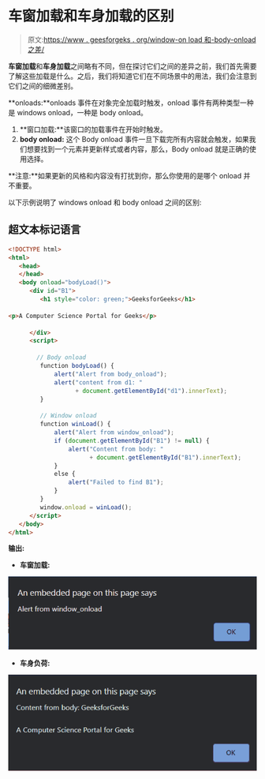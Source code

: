 # 车窗加载和车身加载的区别

> 原文:[https://www . geesforgeks . org/window-on load 和-body-onload 之差/](https://www.geeksforgeeks.org/difference-between-window-onload-and-body-onload/)

**车窗加载**和**车身加载**之间略有不同，但在探讨它们之间的差异之前，我们首先需要了解这些加载是什么。之后，我们将知道它们在不同场景中的用法，我们会注意到它们之间的细微差别。

**onloads:**onloads 事件在对象完全加载时触发，onload 事件有两种类型一种是 windows onload，一种是 body onload。

1.  **窗口加载:**该窗口的加载事件在开始时触发。
2.  **body onload:** 这个 Body onload 事件一旦下载完所有内容就会触发，如果我们想要找到一个元素并更新样式或者内容，那么，Body onload 就是正确的使用选择。

**注意:**如果更新的风格和内容没有打扰到你，那么你使用的是哪个 onload 并不重要。

以下示例说明了 windows onload 和 body onload 之间的区别:

## 超文本标记语言

```html
<!DOCTYPE html>
<html>
   <head>
   </head>
   <body onload="bodyLoad()">
      <div id="B1">
         <h1 style="color: green;">GeeksforGeeks</h1>

<p>A Computer Science Portal for Geeks</p>

      </div>
      <script>

        // Body onload
         function bodyLoad() {
             alert("Alert from body_onload");
             alert("content from d1: "
                   + document.getElementById("d1").innerText);
         }

         // Window onload 
         function winLoad() {
             alert("Alert from window_onload");
             if (document.getElementById("B1") != null) {
                 alert("Content from body: "
                       + document.getElementById("B1").innerText);
             }
             else {
                 alert("Failed to find B1");
             }
         }
         window.onload = winLoad();
      </script>
   </body>
</html>
```

**输出:**

*   **车窗加载:**

![](img/27753e39bf4c4ea11ba5086ace032cc0.png)

*   **车身负荷:**

![](img/edfd81d0dc8eb081717be2d9bd24081d.png)